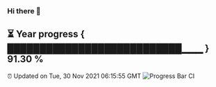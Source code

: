 ### Hi there 👋
⏳ Year progress { ███████████████████████████▁▁▁ } 91.30 %
---
⏰ Updated on Tue, 30 Nov 2021 06:15:55 GMT
![Progress Bar CI](https://github.com/liununu/liununu/workflows/Progress%20Bar%20CI/badge.svg)
